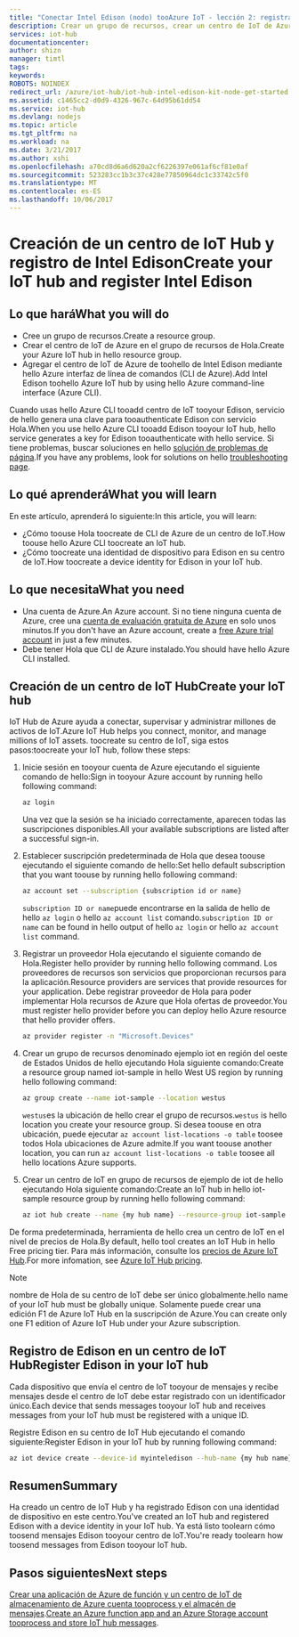 ```yaml
---
title: "Conectar Intel Edison (nodo) tooAzure IoT - lección 2: registrar el dispositivo | Documentos de Microsoft"
description: Crear un grupo de recursos, crear un centro de IoT de Azure y registrar a Edison en Centro de IoT de Azure de hello mediante Hola CLI de Azure.
services: iot-hub
documentationcenter: 
author: shizn
manager: timtl
tags: 
keywords: 
ROBOTS: NOINDEX
redirect_url: /azure/iot-hub/iot-hub-intel-edison-kit-node-get-started
ms.assetid: c1465cc2-d0d9-4326-967c-64d95b61dd54
ms.service: iot-hub
ms.devlang: nodejs
ms.topic: article
ms.tgt_pltfrm: na
ms.workload: na
ms.date: 3/21/2017
ms.author: xshi
ms.openlocfilehash: a70cd8d6a6d620a2cf6226397e061af6cf81e0af
ms.sourcegitcommit: 523283cc1b3c37c428e77850964dc1c33742c5f0
ms.translationtype: MT
ms.contentlocale: es-ES
ms.lasthandoff: 10/06/2017
---
```

# <a name="create-your-iot-hub-and-register-intel-edison"></a><span data-ttu-id="6716d-103">Creación de un centro de IoT Hub y registro de Intel Edison</span><span class="sxs-lookup"><span data-stu-id="6716d-103">Create your IoT hub and register Intel Edison</span></span>
## <a name="what-you-will-do"></a><span data-ttu-id="6716d-104">Lo que hará</span><span class="sxs-lookup"><span data-stu-id="6716d-104">What you will do</span></span>
* <span data-ttu-id="6716d-105">Cree un grupo de recursos.</span><span class="sxs-lookup"><span data-stu-id="6716d-105">Create a resource group.</span></span>
* <span data-ttu-id="6716d-106">Crear el centro de IoT de Azure en el grupo de recursos de Hola.</span><span class="sxs-lookup"><span data-stu-id="6716d-106">Create your Azure IoT hub in hello resource group.</span></span>
* <span data-ttu-id="6716d-107">Agregar el centro de IoT de Azure de toohello de Intel Edison mediante hello Azure interfaz de línea de comandos (CLI de Azure).</span><span class="sxs-lookup"><span data-stu-id="6716d-107">Add Intel Edison toohello Azure IoT hub by using hello Azure command-line interface (Azure CLI).</span></span>

<span data-ttu-id="6716d-108">Cuando usas hello Azure CLI tooadd centro de IoT tooyour Edison, servicio de hello genera una clave para tooauthenticate Edison con servicio Hola.</span><span class="sxs-lookup"><span data-stu-id="6716d-108">When you use hello Azure CLI tooadd Edison tooyour IoT hub, hello service generates a key for Edison tooauthenticate with hello service.</span></span> <span data-ttu-id="6716d-109">Si tiene problemas, buscar soluciones en hello [solución de problemas de página][troubleshooting].</span><span class="sxs-lookup"><span data-stu-id="6716d-109">If you have any problems, look for solutions on hello [troubleshooting page][troubleshooting].</span></span>

## <a name="what-you-will-learn"></a><span data-ttu-id="6716d-110">Lo qué aprenderá</span><span class="sxs-lookup"><span data-stu-id="6716d-110">What you will learn</span></span>
<span data-ttu-id="6716d-111">En este artículo, aprenderá lo siguiente:</span><span class="sxs-lookup"><span data-stu-id="6716d-111">In this article, you will learn:</span></span>
* <span data-ttu-id="6716d-112">¿Cómo toouse Hola toocreate de CLI de Azure de un centro de IoT.</span><span class="sxs-lookup"><span data-stu-id="6716d-112">How toouse hello Azure CLI toocreate an IoT hub.</span></span>
* <span data-ttu-id="6716d-113">¿Cómo toocreate una identidad de dispositivo para Edison en su centro de IoT.</span><span class="sxs-lookup"><span data-stu-id="6716d-113">How toocreate a device identity for Edison in your IoT hub.</span></span>

## <a name="what-you-need"></a><span data-ttu-id="6716d-114">Lo que necesita</span><span class="sxs-lookup"><span data-stu-id="6716d-114">What you need</span></span>
* <span data-ttu-id="6716d-115">Una cuenta de Azure.</span><span class="sxs-lookup"><span data-stu-id="6716d-115">An Azure account.</span></span> <span data-ttu-id="6716d-116">Si no tiene ninguna cuenta de Azure, cree una [cuenta de evaluación gratuita de Azure](http://azure.microsoft.com/pricing/free-trial/) en solo unos minutos.</span><span class="sxs-lookup"><span data-stu-id="6716d-116">If you don't have an Azure account, create a [free Azure trial account](http://azure.microsoft.com/pricing/free-trial/) in just a few minutes.</span></span>
* <span data-ttu-id="6716d-117">Debe tener Hola que CLI de Azure instalado.</span><span class="sxs-lookup"><span data-stu-id="6716d-117">You should have hello Azure CLI installed.</span></span>

## <a name="create-your-iot-hub"></a><span data-ttu-id="6716d-118">Creación de un centro de IoT Hub</span><span class="sxs-lookup"><span data-stu-id="6716d-118">Create your IoT hub</span></span>
<span data-ttu-id="6716d-119">IoT Hub de Azure ayuda a conectar, supervisar y administrar millones de activos de IoT.</span><span class="sxs-lookup"><span data-stu-id="6716d-119">Azure IoT Hub helps you connect, monitor, and manage millions of IoT assets.</span></span> <span data-ttu-id="6716d-120">toocreate su centro de IoT, siga estos pasos:</span><span class="sxs-lookup"><span data-stu-id="6716d-120">toocreate your IoT hub, follow these steps:</span></span>

1. <span data-ttu-id="6716d-121">Inicie sesión en tooyour cuenta de Azure ejecutando el siguiente comando de hello:</span><span class="sxs-lookup"><span data-stu-id="6716d-121">Sign in tooyour Azure account by running hello following command:</span></span>

   ```bash
   az login
   ```

   <span data-ttu-id="6716d-122">Una vez que la sesión se ha iniciado correctamente, aparecen todas las suscripciones disponibles.</span><span class="sxs-lookup"><span data-stu-id="6716d-122">All your available subscriptions are listed after a successful sign-in.</span></span>

2. <span data-ttu-id="6716d-123">Establecer suscripción predeterminada de Hola que desea toouse ejecutando el siguiente comando de hello:</span><span class="sxs-lookup"><span data-stu-id="6716d-123">Set hello default subscription that you want toouse by running hello following command:</span></span>

   ```bash
   az account set --subscription {subscription id or name}
   ```

   <span data-ttu-id="6716d-124">`subscription ID or name`puede encontrarse en la salida de hello de hello `az login` o hello `az account list` comando.</span><span class="sxs-lookup"><span data-stu-id="6716d-124">`subscription ID or name` can be found in hello output of hello `az login` or hello `az account list` command.</span></span>

3. <span data-ttu-id="6716d-125">Registrar un proveedor Hola ejecutando el siguiente comando de Hola.</span><span class="sxs-lookup"><span data-stu-id="6716d-125">Register hello provider by running hello following command.</span></span> <span data-ttu-id="6716d-126">Los proveedores de recursos son servicios que proporcionan recursos para la aplicación.</span><span class="sxs-lookup"><span data-stu-id="6716d-126">Resource providers are services that provide resources for your application.</span></span> <span data-ttu-id="6716d-127">Debe registrar proveedor de Hola para poder implementar Hola recursos de Azure que Hola ofertas de proveedor.</span><span class="sxs-lookup"><span data-stu-id="6716d-127">You must register hello provider before you can deploy hello Azure resource that hello provider offers.</span></span>

   ```bash
   az provider register -n "Microsoft.Devices"
   ```
4. <span data-ttu-id="6716d-128">Crear un grupo de recursos denominado ejemplo iot en región del oeste de Estados Unidos de hello ejecutando Hola siguiente comando:</span><span class="sxs-lookup"><span data-stu-id="6716d-128">Create a resource group named iot-sample in hello West US region by running hello following command:</span></span>

   ```bash
   az group create --name iot-sample --location westus
   ```

   <span data-ttu-id="6716d-129">`westus`es la ubicación de hello crear el grupo de recursos.</span><span class="sxs-lookup"><span data-stu-id="6716d-129">`westus` is hello location you create your resource group.</span></span> <span data-ttu-id="6716d-130">Si desea toouse en otra ubicación, puede ejecutar `az account list-locations -o table` toosee todos Hola ubicaciones de Azure admite.</span><span class="sxs-lookup"><span data-stu-id="6716d-130">If you want toouse another location, you can run `az account list-locations -o table` toosee all hello locations Azure supports.</span></span>

5. <span data-ttu-id="6716d-131">Crear un centro de IoT en grupo de recursos de ejemplo de iot de hello ejecutando Hola siguiente comando:</span><span class="sxs-lookup"><span data-stu-id="6716d-131">Create an IoT hub in hello iot-sample resource group by running hello following command:</span></span>

   ```bash
   az iot hub create --name {my hub name} --resource-group iot-sample
   ```

<span data-ttu-id="6716d-132">De forma predeterminada, herramienta de hello crea un centro de IoT en el nivel de precios de Hola.</span><span class="sxs-lookup"><span data-stu-id="6716d-132">By default, hello tool creates an IoT Hub in hello Free pricing tier.</span></span> <span data-ttu-id="6716d-133">Para más información, consulte los [precios de Azure IoT Hub](https://azure.microsoft.com/pricing/details/iot-hub/).</span><span class="sxs-lookup"><span data-stu-id="6716d-133">For more infomation, see [Azure IoT Hub pricing](https://azure.microsoft.com/pricing/details/iot-hub/).</span></span>

> [!NOTE] 
> <span data-ttu-id="6716d-134">nombre de Hola de su centro de IoT debe ser único globalmente.</span><span class="sxs-lookup"><span data-stu-id="6716d-134">hello name of your IoT hub must be globally unique.</span></span>
> <span data-ttu-id="6716d-135">Solamente puede crear una edición F1 de Azure IoT Hub en la suscripción de Azure.</span><span class="sxs-lookup"><span data-stu-id="6716d-135">You can create only one F1 edition of Azure IoT Hub under your Azure subscription.</span></span>


## <a name="register-edison-in-your-iot-hub"></a><span data-ttu-id="6716d-136">Registro de Edison en un centro de IoT Hub</span><span class="sxs-lookup"><span data-stu-id="6716d-136">Register Edison in your IoT hub</span></span>
<span data-ttu-id="6716d-137">Cada dispositivo que envía el centro de IoT tooyour de mensajes y recibe mensajes desde el centro de IoT debe estar registrado con un identificador único.</span><span class="sxs-lookup"><span data-stu-id="6716d-137">Each device that sends messages tooyour IoT hub and receives messages from your IoT hub must be registered with a unique ID.</span></span>

<span data-ttu-id="6716d-138">Registre Edison en su centro de IoT Hub ejecutando el comando siguiente:</span><span class="sxs-lookup"><span data-stu-id="6716d-138">Register Edison in your IoT hub by running following command:</span></span>

```bash
az iot device create --device-id myinteledison --hub-name {my hub name}
```

## <a name="summary"></a><span data-ttu-id="6716d-139">Resumen</span><span class="sxs-lookup"><span data-stu-id="6716d-139">Summary</span></span>
<span data-ttu-id="6716d-140">Ha creado un centro de IoT Hub y ha registrado Edison con una identidad de dispositivo en este centro.</span><span class="sxs-lookup"><span data-stu-id="6716d-140">You've created an IoT hub and registered Edison with a device identity in your IoT hub.</span></span> <span data-ttu-id="6716d-141">Ya está listo toolearn cómo toosend mensajes Edison tooyour centro de IoT.</span><span class="sxs-lookup"><span data-stu-id="6716d-141">You're ready toolearn how toosend messages from Edison tooyour IoT hub.</span></span>

## <a name="next-steps"></a><span data-ttu-id="6716d-142">Pasos siguientes</span><span class="sxs-lookup"><span data-stu-id="6716d-142">Next steps</span></span>
<span data-ttu-id="6716d-143">[Crear una aplicación de Azure de función y un centro de IoT de almacenamiento de Azure cuenta tooprocess y el almacén de mensajes][process-and-store-iot-hub-messages].</span><span class="sxs-lookup"><span data-stu-id="6716d-143">[Create an Azure function app and an Azure Storage account tooprocess and store IoT hub messages][process-and-store-iot-hub-messages].</span></span>


<!-- Images and links -->

[troubleshooting]: iot-hub-intel-edison-kit-node-troubleshooting.md
[process-and-store-iot-hub-messages]: iot-hub-intel-edison-kit-node-lesson3-deploy-resource-manager-template.md